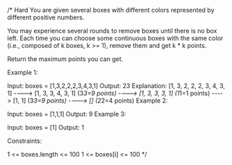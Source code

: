 /* Hard
You are given several boxes with different colors represented by different positive numbers.

You may experience several rounds to remove boxes until there is no box left. Each time you can choose some continuous boxes with the same color (i.e., composed of k boxes, k >= 1), remove them and get k * k points.

Return the maximum points you can get.



Example 1:

Input: boxes = [1,3,2,2,2,3,4,3,1]
Output: 23
Explanation:
[1, 3, 2, 2, 2, 3, 4, 3, 1]
----> [1, 3, 3, 4, 3, 1] (3*3=9 points)
----> [1, 3, 3, 3, 1] (1*1=1 points)
----> [1, 1] (3*3=9 points)
----> [] (2*2=4 points)
Example 2:

Input: boxes = [1,1,1]
Output: 9
Example 3:

Input: boxes = [1]
Output: 1


Constraints:

1 <= boxes.length <= 100
1 <= boxes[i] <= 100 */